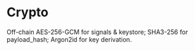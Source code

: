 # Crypto
Off-chain AES-256-GCM for signals & keystore; SHA3-256 for payload_hash; Argon2id for key derivation.
